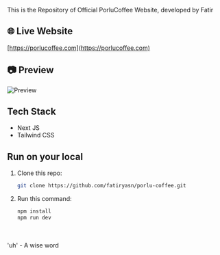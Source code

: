 This is the Repository of Official PorluCoffee Website, developed by Fatir

## 🌐 Live Website
[https://porlucoffee.com](https://porlucoffee.com)

## 📷 Preview
![Preview](./public/web-preview.png) 

## Tech Stack
- Next JS
- Tailwind CSS

## Run on your local
1. Clone this repo:
   ```bash
   git clone https://github.com/fatiryasn/porlu-coffee.git
2. Run this command:
   ```bash
   npm install
   npm run dev

<br><br>
'uh' - A wise word

